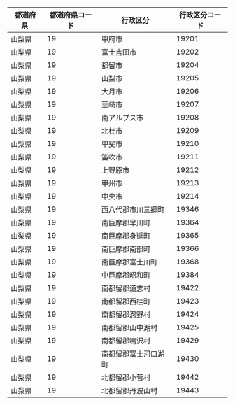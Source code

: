 |  都道府県  | 都道府県コード | 行政区分 | 行政区分コード |
|-----------|--------------|--------- |--------------|
| 山梨県 | 19 | 甲府市 | 19201 |
| 山梨県 | 19 | 富士吉田市 | 19202 |
| 山梨県 | 19 | 都留市 | 19204 |
| 山梨県 | 19 | 山梨市 | 19205 |
| 山梨県 | 19 | 大月市 | 19206 |
| 山梨県 | 19 | 韮崎市 | 19207 |
| 山梨県 | 19 | 南アルプス市 | 19208 |
| 山梨県 | 19 | 北杜市 | 19209 |
| 山梨県 | 19 | 甲斐市 | 19210 |
| 山梨県 | 19 | 笛吹市 | 19211 |
| 山梨県 | 19 | 上野原市 | 19212 |
| 山梨県 | 19 | 甲州市 | 19213 |
| 山梨県 | 19 | 中央市 | 19214 |
| 山梨県 | 19 | 西八代郡市川三郷町 | 19346 |
| 山梨県 | 19 | 南巨摩郡早川町 | 19364 |
| 山梨県 | 19 | 南巨摩郡身延町 | 19365 |
| 山梨県 | 19 | 南巨摩郡南部町 | 19366 |
| 山梨県 | 19 | 南巨摩郡富士川町 | 19368 |
| 山梨県 | 19 | 中巨摩郡昭和町 | 19384 |
| 山梨県 | 19 | 南都留郡道志村 | 19422 |
| 山梨県 | 19 | 南都留郡西桂町 | 19423 |
| 山梨県 | 19 | 南都留郡忍野村 | 19424 |
| 山梨県 | 19 | 南都留郡山中湖村 | 19425 |
| 山梨県 | 19 | 南都留郡鳴沢村 | 19429 |
| 山梨県 | 19 | 南都留郡富士河口湖町 | 19430 |
| 山梨県 | 19 | 北都留郡小菅村 | 19442 |
| 山梨県 | 19 | 北都留郡丹波山村 | 19443 |
